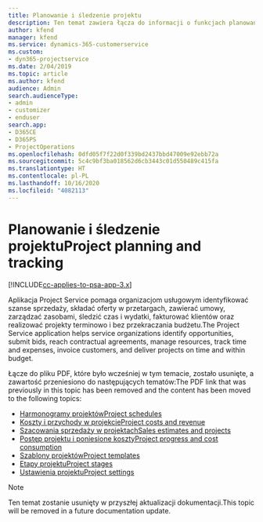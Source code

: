 ```yaml
---
title: Planowanie i śledzenie projektu
description: Ten temat zawiera łącza do informacji o funkcjach planowania i śledzenia w programie Project Service Automation.
author: kfend
manager: kfend
ms.service: dynamics-365-customerservice
ms.custom:
- dyn365-projectservice
ms.date: 2/04/2019
ms.topic: article
ms.author: kfend
audience: Admin
search.audienceType:
- admin
- customizer
- enduser
search.app:
- D365CE
- D365PS
- ProjectOperations
ms.openlocfilehash: 0dfd05f7f22d0f339bd2437bbd47009e92ebb72a
ms.sourcegitcommit: 5c4c9bf3ba018562d6cb3443c01d550489c415fa
ms.translationtype: HT
ms.contentlocale: pl-PL
ms.lasthandoff: 10/16/2020
ms.locfileid: "4082113"
---
```

# <a name="project-planning-and-tracking"></a><span data-ttu-id="6f760-103">Planowanie i śledzenie projektu</span><span class="sxs-lookup"><span data-stu-id="6f760-103">Project planning and tracking</span></span>

[!INCLUDE[cc-applies-to-psa-app-3.x](../../includes/cc-applies-to-psa-app-3x.md)]

<span data-ttu-id="6f760-104">Aplikacja Project Service pomaga organizacjom usługowym identyfikować szanse sprzedaży, składać oferty w przetargach, zawierać umowy, zarządzać zasobami, śledzić czas i wydatki, fakturować klientów oraz realizować projekty terminowo i bez przekraczania budżetu.</span><span class="sxs-lookup"><span data-stu-id="6f760-104">The Project Service application helps service organizations identify opportunities, submit bids, reach contractual agreements, manage resources, track time and expenses, invoice customers, and deliver projects on time and within budget.</span></span> 

<span data-ttu-id="6f760-105">Łącze do pliku PDF, które było wcześniej w tym temacie, zostało usunięte, a zawartość przeniesiono do następujących tematów:</span><span class="sxs-lookup"><span data-stu-id="6f760-105">The PDF link that was previously in this topic has been removed and the content has been moved to the following topics:</span></span>

- [<span data-ttu-id="6f760-106">Harmonogramy projektów</span><span class="sxs-lookup"><span data-stu-id="6f760-106">Project schedules</span></span>](../project-creating.md)
- [<span data-ttu-id="6f760-107">Koszty i przychody w projekcie</span><span class="sxs-lookup"><span data-stu-id="6f760-107">Project costs and revenue</span></span>](../project-estimating.md)
- [<span data-ttu-id="6f760-108">Szacowania sprzedaży w projektach</span><span class="sxs-lookup"><span data-stu-id="6f760-108">Sales estimates and projects</span></span>](../project-leveraging.md)
- [<span data-ttu-id="6f760-109">Postęp projektu i poniesione koszty</span><span class="sxs-lookup"><span data-stu-id="6f760-109">Project progress and cost consumption</span></span>](../project-tracking.md)
- [<span data-ttu-id="6f760-110">Szablony projektów</span><span class="sxs-lookup"><span data-stu-id="6f760-110">Project templates</span></span>](../project-templates.md)
- [<span data-ttu-id="6f760-111">Etapy projektu</span><span class="sxs-lookup"><span data-stu-id="6f760-111">Project stages</span></span>](../project-stages.md)
- [<span data-ttu-id="6f760-112">Ustawienia projektu</span><span class="sxs-lookup"><span data-stu-id="6f760-112">Project settings</span></span>](../project-settings.md)

> [!NOTE]
> <span data-ttu-id="6f760-113">Ten temat zostanie usunięty w przyszłej aktualizacji dokumentacji.</span><span class="sxs-lookup"><span data-stu-id="6f760-113">This topic will be removed in a future documentation update.</span></span> 
